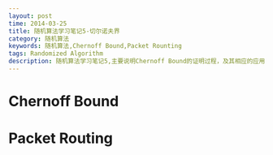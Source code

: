 ```yaml
---
layout: post
time: 2014-03-25
title: 随机算法学习笔记5-切尔诺夫界
category: 随机算法
keywords: 随机算法,Chernoff Bound,Packet Rounting
tags: Randomized Algorithm
description: 随机算法学习笔记5,主要说明Chernoff Bound的证明过程，及其相应的应用问题——Packet Routing问题。
---
```


# Chernoff Bound


# Packet Routing
